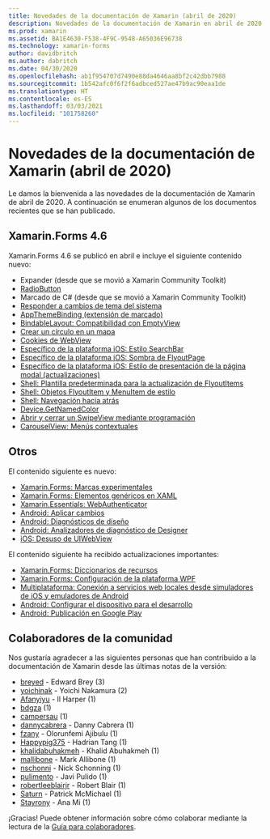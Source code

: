 ```yaml
---
title: Novedades de la documentación de Xamarin (abril de 2020)
description: Novedades de la documentación de Xamarin en abril de 2020.
ms.prod: xamarin
ms.assetid: BA1E4630-F538-4F9C-9548-A65036E96738
ms.technology: xamarin-forms
author: davidbritch
ms.author: dabritch
ms.date: 04/30/2020
ms.openlocfilehash: ab1f954707d7490e88da4646aa8bf2c42dbb7988
ms.sourcegitcommit: 1b542afc0f6f2f6adbced527ae47b9ac90eaa1de
ms.translationtype: HT
ms.contentlocale: es-ES
ms.lasthandoff: 03/03/2021
ms.locfileid: "101758260"
---
```

# <a name="xamarin-docs-whats-new-april-2020"></a>Novedades de la documentación de Xamarin (abril de 2020)

Le damos la bienvenida a las novedades de la documentación de Xamarin de abril de 2020. A continuación se enumeran algunos de los documentos recientes que se han publicado.

## <a name="xamarinforms-46"></a>Xamarin.Forms 4.6

Xamarin.Forms 4.6 se publicó en abril e incluye el siguiente contenido nuevo:

- Expander (desde que se movió a Xamarin Community Toolkit)
- [RadioButton](~/xamarin-forms/user-interface/radiobutton.md)
- Marcado de C# (desde que se movió a Xamarin Community Toolkit)
- [Responder a cambios de tema del sistema](~/xamarin-forms/user-interface/theming/system-theme-changes.md)
- [AppThemeBinding (extensión de marcado)](~/xamarin-forms/xaml/markup-extensions/consuming.md#appthemebinding-markup-extension)
- [BindableLayout: Compatibilidad con EmptyView](~/xamarin-forms/user-interface/layouts/bindable-layouts.md)
- [Crear un círculo en un mapa](~/xamarin-forms/user-interface/map/polygons.md#create-a-circle)
- [Cookies de WebView](~/xamarin-forms/user-interface/webview.md#cookies)
- [Específico de la plataforma iOS: Estilo SearchBar](~/xamarin-forms/platform/ios/searchbar-style.md)
- [Específico de la plataforma iOS: Sombra de FlyoutPage](~/xamarin-forms/platform/ios/flyoutpage-shadow.md)
- [Específico de la plataforma iOS: Estilo de presentación de la página modal (actualizaciones)](~/xamarin-forms/platform/ios/page-presentation-style.md)
- [Shell: Plantilla predeterminada para la actualización de FlyoutItems](~/xamarin-forms/app-fundamentals/shell/flyout.md#default-template-for-flyoutitems)
- [Shell: Objetos FlyoutItem y MenuItem de estilo](~/xamarin-forms/app-fundamentals/shell/flyout.md#style-flyoutitem-and-menuitem-objects)
- [Shell: Navegación hacia atrás](~/xamarin-forms/app-fundamentals/shell/navigation.md#backwards-navigation)
- [Device.GetNamedColor](~/xamarin-forms/platform/device.md#devicegetnamedcolor)
- [Abrir y cerrar un SwipeView mediante programación](~/xamarin-forms/user-interface/swipeview.md#open-and-close-a-swipeview-programmatically)
- [CarouselView: Menús contextuales](~/xamarin-forms/user-interface/carouselview/populate-data.md#context-menus)

## <a name="other"></a>Otros

El contenido siguiente es nuevo:

- [Xamarin.Forms: Marcas experimentales](~/xamarin-forms/internals/experimental-flags.md)
- [Xamarin.Forms: Elementos genéricos en XAML](~/xamarin-forms/xaml/generics.md)
- [Xamarin.Essentials: WebAuthenticator](~/essentials/web-authenticator.md?context=xamarin%2Fxamarin-forms)
- [Android: Aplicar cambios](~/android/deploy-test/apply-changes.md)
- [Android: Diagnósticos de diseño](~/android/user-interface/android-designer/diagnostics.md)
- [Android: Analizadores de diagnóstico de Designer](~/android/user-interface/android-designer/diagnostic-analyzers.md)
- [iOS: Desuso de UIWebView](~/ios/user-interface/controls/webview.md#uiwebview-deprecation)

El contenido siguiente ha recibido actualizaciones importantes:

- [Xamarin.Forms: Diccionarios de recursos](~/xamarin-forms/xaml/resource-dictionaries.md)
- [Xamarin.Forms: Configuración de la plataforma WPF](~/xamarin-forms/platform/other/wpf.md)
- [Multiplataforma: Conexión a servicios web locales desde simuladores de iOS y emuladores de Android](~/cross-platform/deploy-test/connect-to-local-web-services.md)
- [Android: Configurar el dispositivo para el desarrollo](~/android/get-started/installation/set-up-device-for-development.md)
- [Android: Publicación en Google Play](~/android/deploy-test/publishing/publishing-to-google-play/index.md)

## <a name="community-contributors"></a>Colaboradores de la comunidad

Nos gustaría agradecer a las siguientes personas que han contribuido a la documentación de Xamarin desde las últimas notas de la versión:

- [breyed](https://github.com/breyed) - Edward Brey (3)
- [yoichinak](https://github.com/yoichinak) - Yoichi Nakamura (2)
- [Afanyiyu](https://github.com/Afanyiyu) - Il Harper (1)
- [bdgza](https://github.com/bdgza) (1)
- [campersau](https://github.com/campersau) (1)
- [dannycabrera](https://github.com/dannycabrera) - Danny Cabrera (1)
- [fzany](https://github.com/fzany) - Olorunfemi Ajibulu (1)
- [Happypig375](https://github.com/Happypig375) - Hadrian Tang (1)
- [khalidabuhakmeh](https://github.com/khalidabuhakmeh) - Khalid Abuhakmeh (1)
- [mallibone](https://github.com/mallibone) - Mark Allibone (1)
- [nschonni](https://github.com/nschonni) - Nick Schonning (1)
- [pulimento](https://github.com/pulimento) - Javi Pulido (1)
- [robertleeblairjr](https://github.com/robertleeblairjr) - Robert Blair (1)
- [Saturn](https://github.com/Saturn) - Patrick McMichael (1)
- [Stayrony](https://github.com/Stayrony) - Ana Mi (1)

¡Gracias! Puede obtener información sobre cómo colaborar mediante la lectura de la [Guía para colaboradores](https://github.com/MicrosoftDocs/xamarin-docs/blob/live/CONTRIBUTING.md).
